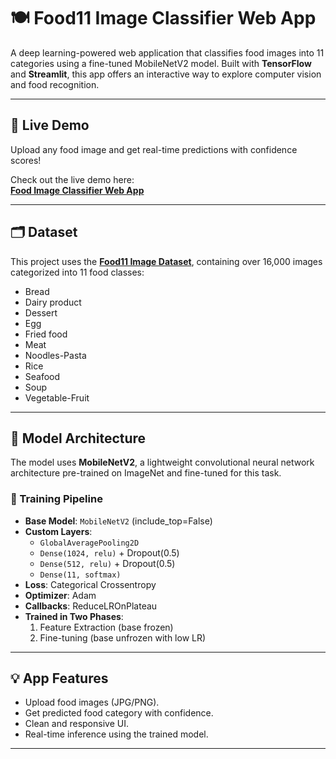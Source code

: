 # 🍽️ Food11 Image Classifier Web App

A deep learning-powered web application that classifies food images into 11 categories using a fine-tuned MobileNetV2 model. Built with **TensorFlow** and **Streamlit**, this app offers an interactive way to explore computer vision and food recognition.

---

## 🚀 Live Demo

Upload any food image and get real-time predictions with confidence scores!

Check out the live demo here:  
[**Food Image Classifier Web App**](https://food-classification-project.streamlit.app/)

---

## 🗂️ Dataset

This project uses the [**Food11 Image Dataset**](https://www.kaggle.com/datasets/trolukovich/food11-image-dataset), containing over 16,000 images categorized into 11 food classes:

- Bread  
- Dairy product  
- Dessert  
- Egg  
- Fried food  
- Meat  
- Noodles-Pasta  
- Rice  
- Seafood  
- Soup  
- Vegetable-Fruit

---

## 🧠 Model Architecture

The model uses **MobileNetV2**, a lightweight convolutional neural network architecture pre-trained on ImageNet and fine-tuned for this task.

### 🔧 Training Pipeline

- **Base Model**: `MobileNetV2` (include_top=False)
- **Custom Layers**:
  - `GlobalAveragePooling2D`
  - `Dense(1024, relu)` + Dropout(0.5)
  - `Dense(512, relu)` + Dropout(0.5)
  - `Dense(11, softmax)`
- **Loss**: Categorical Crossentropy
- **Optimizer**: Adam
- **Callbacks**: ReduceLROnPlateau
- **Trained in Two Phases**:
  1. Feature Extraction (base frozen)
  2. Fine-tuning (base unfrozen with low LR)

---

## 💡 App Features

- Upload food images (JPG/PNG).
- Get predicted food category with confidence.
- Clean and responsive UI.
- Real-time inference using the trained model.

---

